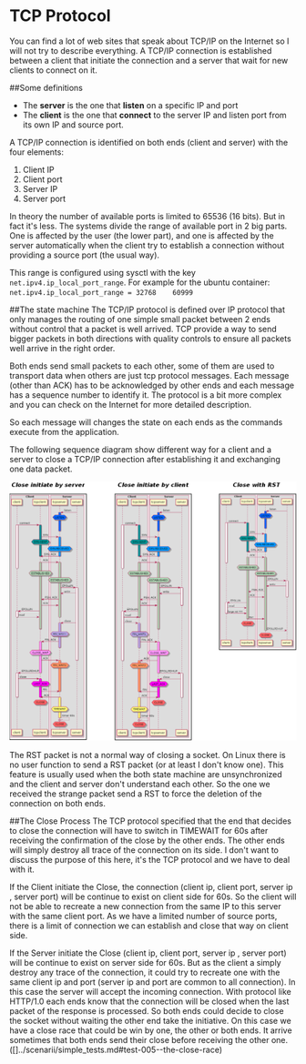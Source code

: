 # TCP Protocol
You can find a lot of web sites that speak about TCP/IP on the Internet so I will not try to describe everything. A TCP/IP connection is established between a client that initiate the connection and a server that wait for new clients to connect on it.  

##Some definitions

- The **server** is the one that **listen** on a specific IP and port
- The **client** is the one that **connect** to the server IP and listen port from its own IP and source port.

A TCP/IP connection is identified on both ends (client and server) with the four elements:

1.	Client IP
2.	Client port
3.	Server IP
4.	Server port

In theory the number of available ports is limited to 65536 (16 bits). But in fact it's less. The systems divide the range of available port in 2 big parts. One is affected by the user (the lower part), and one is affected by the server automatically when the client try to establish a connection without providing a source port (the usual way). 

This range is configured using sysctl with the key ```net.ipv4.ip_local_port_range```. For example for the ubuntu container: ```net.ipv4.ip_local_port_range = 32768	60999```

##The state machine
The TCP/IP protocol is defined over IP protocol that only manages the routing of one simple small packet between 2 ends without control that a packet is well arrived. TCP provide a way to send bigger packets in both directions with quality controls to ensure all packets well arrive in the right order.  

Both ends send small packets to each other, some of them are used to transport data when others are just tcp protocol messages. Each message (other than ACK) has to be acknowledged by other ends and each message has a sequence number to identify it. The protocol is a bit more complex and you can check on the Internet for more detailed description.

So each message will changes the state on each ends as the commands execute from the application.

The following sequence diagram show different way for a client and a server to close a TCP/IP connection after establishing it and exchanging one data packet.

![](sequences.png)

The RST packet is not a normal way of closing a socket. On Linux there is no user function to send a RST packet (or at least I don't know one). This feature is usually used when the both state machine are unsynchronized and the client and server don't understand each other. So the one we received the strange packet send a RST to force the deletion of the connection on both ends. 

##The Close Process
The TCP protocol specified that the end that decides to close the connection will have to switch in TIMEWAIT for 60s after receiving the confirmation of the close by the other ends. The other ends will simply destroy all trace of the connection on its side. I don't want to discuss the purpose of this here, it's the TCP protocol and we have to deal with it.

If the Client initiate the Close, the connection (client ip, client port, server ip , server port) will be continue to exist on client side for 60s. So the client will not be able to recreate a new connection from the same IP to this server with the same client port. As we have a limited number of source ports, there is a limit of connection we can establish and close that way on client side.

If the Server initiate the Close (client ip, client port, server ip , server port) will be continue to exist on server side for 60s. But as the client a simply destroy any trace of the connection, it could try to recreate one with the same client ip and port (server ip and port are common to all connection).  In this case the server will accept the incoming connection.
With protocol like HTTP/1.0 each ends know that the connection will be closed when the last packet of the response is processed. So both ends could decide to close the socket without waiting the other end take the initiative. On this case we have a close race that could be win by one, the other or both ends. It arrive sometimes that both ends send their close before receiving the other one. ([]../scenarii/simple_tests.md#test-005--the-close-race)
